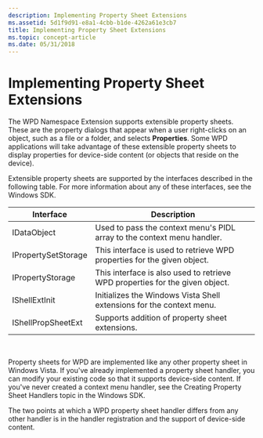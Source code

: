 ```yaml
---
description: Implementing Property Sheet Extensions
ms.assetid: 5d1f9d91-e8a1-4cbb-b1de-4262a61e3cb7
title: Implementing Property Sheet Extensions
ms.topic: concept-article
ms.date: 05/31/2018
---
```


# Implementing Property Sheet Extensions

The WPD Namespace Extension supports extensible property sheets. These are the property dialogs that appear when a user right-clicks on an object, such as a file or a folder, and selects **Properties**. Some WPD applications will take advantage of these extensible property sheets to display properties for device-side content (or objects that reside on the device).

Extensible property sheets are supported by the interfaces described in the following table. For more information about any of these interfaces, see the Windows SDK.



| Interface           | Description                                                                  |
|---------------------|------------------------------------------------------------------------------|
| IDataObject         | Used to pass the context menu's PIDL array to the context menu handler.      |
| IPropertySetStorage | This interface is used to retrieve WPD properties for the given object.      |
| IPropertyStorage    | This interface is also used to retrieve WPD properties for the given object. |
| IShellExtInit       | Initializes the Windows Vista Shell extensions for the context menu.         |
| IShellPropSheetExt  | Supports addition of property sheet extensions.                              |



 

Property sheets for WPD are implemented like any other property sheet in Windows Vista. If you've already implemented a property sheet handler, you can modify your existing code so that it supports device-side content. If you've never created a context menu handler, see the Creating Property Sheet Handlers topic in the Windows SDK.

The two points at which a WPD property sheet handler differs from any other handler is in the handler registration and the support of device-side content.

 

 



